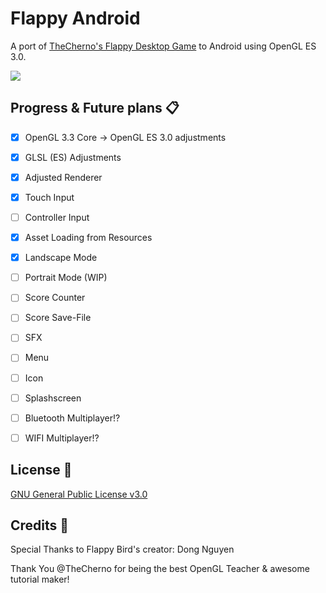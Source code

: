 # Flappy Android

A port of [TheCherno's Flappy Desktop Game](https://github.com/TheCherno/Flappy) to Android using OpenGL ES 3.0.

![](https://cloud-space.smartelephantapps.com/flappy-android.jpg)


## Progress & Future plans :clipboard:

* [x] OpenGL 3.3 Core -> OpenGL ES 3.0 adjustments
* [x] GLSL (ES) Adjustments
* [x] Adjusted Renderer
* [x] Touch Input
* [ ] Controller Input
* [x] Asset Loading from Resources
* [x] Landscape Mode
* [ ] Portrait Mode (WIP)
* [ ] Score Counter
* [ ] Score Save-File
* [ ] SFX
* [ ] Menu
* [ ] Icon
* [ ] Splashscreen
* [ ] Bluetooth Multiplayer!?
* [ ] WIFI Multiplayer!?


## License :scroll:
[GNU General Public License v3.0](https://raw.githubusercontent.com/TheCherno/Flappy/master/LICENSE)

## Credits :star2:

Special Thanks to Flappy Bird's creator: Dong Nguyen

Thank You @TheCherno for being the best OpenGL Teacher & awesome tutorial maker!
